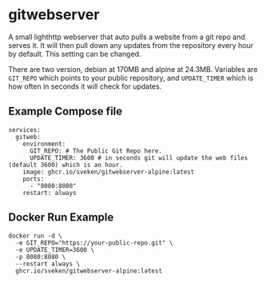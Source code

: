 # gitwebserver
A small  lighthttp webserver that auto pulls a website from a git repo and serves it. 
It will then pull down any updates from the repository every hour by default. This setting can be changed.

There are two version, debian at 170MB and alpine at 24.3MB.
Variables are ```GIT_REPO``` which points to your public repository, and ```UPDATE_TIMER``` which is how often in seconds it will check for updates.


## Example Compose file
```
services:
  gitweb:
    environment:
      GIT_REPO: # The Public Git Repo here.
      UPDATE_TIMER: 3600 # in seconds git will update the web files (default 3600) which is an hour. 
    image: ghcr.io/sveken/gitwebserver-alpine:latest
    ports:
      - "8080:8080"
    restart: always
```


## Docker Run Example

```
docker run -d \
  -e GIT_REPO="https://your-public-repo.git" \
  -e UPDATE_TIMER=3600 \
  -p 8080:8080 \
  --restart always \
  ghcr.io/sveken/gitwebserver-alpine:latest
```